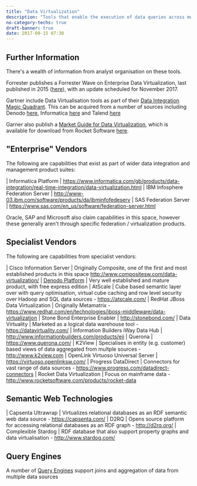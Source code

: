 ```yaml
---
title: "Data Virtualization"
description: "Tools that enable the execution of data queries across multiple data sources.  Most support the ability to create a semantic layer or virtual data schema across the underlying data sources (including the caching or materialization of tables within this layer and the ability to update it and therefore the underlying data sources) alongside the ability to run arbitary queries across the underlying data (including in some cases the ability to do this without first defining the schema of the data in these sources).  Query logic is pushed down where possible so that it's executed in the underlying data source, with joins and aggregation of data from multiple sources then performed within the data virtualisation layer.  Sometimes refered to as data federation."
no-category-techs: true
draft-banner: true
date: 2017-09-15 07:30
---
```

## Further Information

There's a wealth of information from analyst organisation on these tools.

Forrester publishes a Forrester Wave on Enterprise Data Virtualization, last published in 2015 ([here](https://www.forrester.com/report/The+Forrester+Wave+Enterprise+Data+Virtualization+Q1+2015/-/E-RES117844)), with an update scheduled for November 2017.

Gartner include Data Virtualisation tools as part of their [Data Integration Magic Quadrant](https://www.gartner.com/doc/3777464/magic-quadrant-data-integration-tools).  This can be acquired from a number of sources including Denodo [here](https://www.denodo.com/en/page/2017-gartner-magic-quadrant-data-integration-tools), Informatica [here](https://www.informatica.com/gb/data-integration-magic-quadrant.html) and Talend [here](https://info.talend.com/gartnermqdi.html)

Garner also publish a [Market Guide for Data Virtualization](https://www.gartner.com/doc/3778873/market-guide-data-virtualization), which is available for download from Rocket Software [here](http://info.rocketsoftware.com/rocket-data-virtualization-gartner-report.html).

## "Enterprise" Vendors

The following are capabilities that exist as part of wider data integration and management product suites:

| Informatica Platform | <https://www.informatica.com/gb/products/data-integration/real-time-integration/data-virtualization.html>
| IBM Infosphere Federation Server | <http://www-03.ibm.com/software/products/da/ibminfofedeserv>
| SAS Federation Server | <https://www.sas.com/en_us/software/federation-server.html>

Oracle, SAP and Microsoft also claim capabilities in this space, however these generally aren't through specific federation / virtualization products.

## Specialist Vendors

The following are capabilities from specialist vendors:

| Cisco Information Server | Originally Composite, one of the first and most established products in this space <http://www.compositesw.com/data-virtualization/>
| [Denodo Platform](/technologies/denodo-platform/) | Very well established and mature product, with free express edition
| AtScale | Cube based semantic layer over with query optimisation, virtual cube caching and row level security over Hadoop and SQL data sources - <https://atscale.com/>
| RedHat JBoss Data Virtualization | Originally Metamatrix - <https://www.redhat.com/en/technologies/jboss-middleware/data-virtualization>
| Stone Bond Enterprise Enabler | <http://stonebond.com/>
| Data Virtuality | Marketed as a logical data warehouse tool - <https://datavirtuality.com/>
| Information Builders iWay Data Hub | <http://www.informationbuilders.com/products/eii>
| Querona | <https://www.querona.com/>
| K2View | Specialises in entity (e.g. customer) based views of data aggregated from multple sources - <http://www.k2view.com>
| OpenLink Virtuoso Universal Server | <https://virtuoso.openlinksw.com/>
| Progress DataDirect | Connectors for vast range of data sources - <https://www.progress.com/datadirect-connectors>
| Rocket Data Virtualization | Focus on mainframe data - <http://www.rocketsoftware.com/products/rocket-data>

## Semantic Web Technologies

| Capsenta Ultrawrap | Virtualizes relational databases as an RDF semantic web data source - <https://capsenta.com/>
| D2RQ | Opens source platform for accessing relational databases as an RDF graph - <http://d2rq.org/>
| Complexible Stardog | RDF database that also support property graphs and data virtualisation - <http://www.stardog.com/>

## Query Engines

A number of [Query Engines](/tech-categories/query-engines/) support joins and aggregation of data from multiple data sources